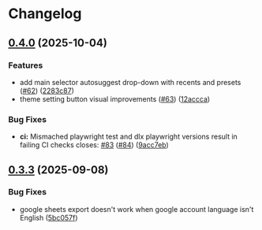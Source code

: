 # Changelog

## [0.4.0](https://github.com/zizzfizzix/scrape-similar/compare/v0.3.3...v0.4.0) (2025-10-04)


### Features

* add main selector autosuggest drop-down with recents and presets ([#62](https://github.com/zizzfizzix/scrape-similar/issues/62)) ([2283c87](https://github.com/zizzfizzix/scrape-similar/commit/2283c874dbcb909977cc446b62cd01b19da51d56))
* theme setting button visual improvements ([#63](https://github.com/zizzfizzix/scrape-similar/issues/63)) ([12accca](https://github.com/zizzfizzix/scrape-similar/commit/12acccab9a80501c3133eaaba8f468dd34ed4d9f))


### Bug Fixes

* **ci:** Mismached playwright test and dlx playwright versions result in failing CI checks closes: [#83](https://github.com/zizzfizzix/scrape-similar/issues/83) ([#84](https://github.com/zizzfizzix/scrape-similar/issues/84)) ([9acc7eb](https://github.com/zizzfizzix/scrape-similar/commit/9acc7ebddd85d2880108b7adb64a0537c1188d2d))

## [0.3.3](https://github.com/zizzfizzix/scrape-similar/compare/v0.3.2...v0.3.3) (2025-09-08)


### Bug Fixes

* google sheets export doesn't work when google account language isn't English ([5bc057f](https://github.com/zizzfizzix/scrape-similar/commit/5bc057f3905b7d0c0f6d0c9d68d8a7247f344f65))
